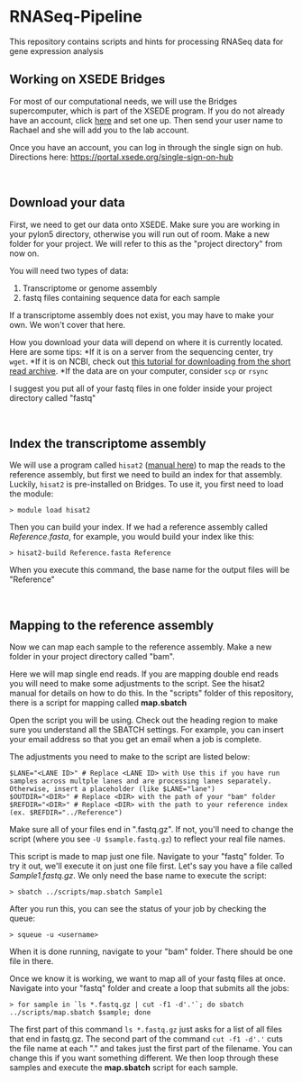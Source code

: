 # RNASeq-Pipeline
This repository contains scripts and hints for processing RNASeq data for gene expression analysis

## Working on XSEDE Bridges

For most of our computational needs, we will use the Bridges supercomputer, which is part of the XSEDE program. If you do not already have an account, click [here](https://portal.xsede.org) and set one up. Then send your user name to Rachael and she will add you to the lab account.

Once you have an account, you can log in through the single sign on hub. Directions here:  https://portal.xsede.org/single-sign-on-hub

&nbsp;

## Download your data
First, we need to get our data onto XSEDE. Make sure you are working in your pylon5 directory, otherwise you will run out of room. Make a new folder for your project. We will refer to this as the "project directory" from now on.

You will need two types of data:
1) Transcriptome or genome assembly
2) fastq files containing sequence data for each sample

If a transcriptome assembly does not exist, you may have to make your own. We won't cover that here.

How you download your data will depend on where it is currently located. Here are some tips:
*If it is on a server from the sequencing center, try `wget`. 
*If it is on NCBI, check out [this tutorial for downloading from the short read archive](https://www.ncbi.nlm.nih.gov/sra/docs/sradownload/).
*If the data are on your computer, consider `scp` or `rsync`

I suggest you put all of your fastq files in one folder inside your project directory called "fastq"

&nbsp;

## Index the transcriptome assembly

We will use a program called `hisat2` ([manual here](https://ccb.jhu.edu/software/hisat2/manual.shtml)) to map the reads to the reference assembly, but first we need to build an index for that assembly. Luckily, `hisat2` is pre-installed on Bridges. To use it, you first need to load the module:

```{bash}
> module load hisat2
```
Then you can build your index. If we had a reference assembly called *Reference.fasta*, for example, you would build your index like this:

```{bash}
> hisat2-build Reference.fasta Reference
```
When you execute this command, the base name for the output files will be "Reference"

&nbsp;

## Mapping to the reference assembly

Now we can map each sample to the reference assembly. Make a new folder in your project directory called "bam".

Here we will map single end reads. If you are mapping double end reads you will need to make some adjustments to the script. See the hisat2 manual for details on how to do this. In the "scripts" folder of this repository, there is a script for mapping called **map.sbatch**

Open the script you will be using. Check out the heading region to make sure you understand all the SBATCH settings. For example, you can insert your email address so that you get an email when a job is complete. 

The adjustments you need to make to the script are listed below:

```{bash}
$LANE="<LANE ID>" # Replace <LANE ID> with Use this if you have run samples across multple lanes and are processing lanes separately. Otherwise, insert a placeholder (like $LANE="lane")
$OUTDIR="<DIR>" # Replace <DIR> with the path of your "bam" folder
$REFDIR="<DIR>" # Replace <DIR> with the path to your reference index (ex. $REFDIR="../Reference")
```
Make sure all of your files end in ".fastq.gz". If not, you'll need to change the script (where you see `-U $sample.fastq.gz`) to reflect your real file names.

This script is made to map just one file. Navigate to your "fastq" folder. To try it out, we'll execute it on just one file first. Let's say you have a file called *Sample1.fastq.gz*. We only need the base name to execute the script:

```{bash}
> sbatch ../scripts/map.sbatch Sample1
```
After you run this, you can see the status of your job by checking the queue:

```{bash}
> squeue -u <username>
```
When it is done running, navigate to your "bam" folder. There should be one file in there.

Once we know it is working, we want to map all of your fastq files at once. Navigate into your "fastq" folder and create a loop that submits all the jobs:

```{bash}
> for sample in `ls *.fastq.gz | cut -f1 -d'.'`; do sbatch ../scripts/map.sbatch $sample; done
```
The first part of this command `ls *.fastq.gz` just asks for a list of all files that end in fastq.gz. The second part of the command `cut -f1 -d'.'` cuts the file name at each "." and takes just the first part of the filename. You can change this if you want something different. We then loop through these samples and execute the **map.sbatch** script for each sample.


